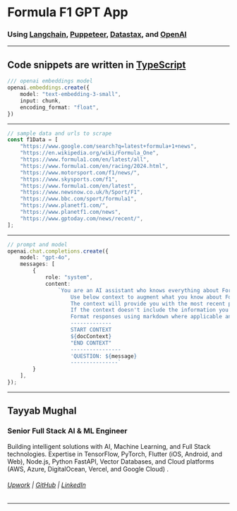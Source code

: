 # Formula F1 GPT App

### Using [Langchain](https://js.langchain.com/docs/introduction/), [Puppeteer](https://pptr.dev/), [Datastax](https://www.datastax.com/), and [OpenAI](https://openai.com/)
---
Code snippets are written in [TypeScript](https://www.typescriptlang.org/)
---
```typescript
/// openai embeddings model 
openai.embeddings.create({
    model: "text-embedding-3-small",
    input: chunk,
    encoding_format: "float",
})

```
---
```typescript
// sample data and urls to scrape
const f1Data = [
    "https://www.google.com/search?q=latest+formula+1+news",
    "https://en.wikipedia.org/wiki/Formula_One",
    "https://www.formula1.com/en/latest/all",
    "https://www.formula1.com/en/racing/2024.html",
    "https://www.motorsport.com/f1/news/",
    "https://www.skysports.com/f1",
    "https://www.formula1.com/en/latest",
    "https://www.newsnow.co.uk/h/Sport/F1",
    "https://www.bbc.com/sport/formula1",
    "https://www.planetf1.com/",
    "https://www.planetf1.com/news",
    "https://www.gptoday.com/news/recent/",
];
```
---
```typescript
// prompt and model
openai.chat.completions.create({
    model: "gpt-4o",
    messages: [
        {
            role: "system",
            content:
                `You are an AI assistant who knows everything about Formula One. 
                    Use below context to augment what you know about Formula One racing.
                    The context will provide you with the most recent page data from wikipedia, the official F1 website and others.
                    If the context doesn't include the information you need answer based on your existing knowledge and don't mention the source of your information or what the context does or doesn't include.
                    Format responses using markdown where applicable and don't return images.
                    -------------
                    START CONTEXT
                    ${docContext}
                    "END CONTEXT"
                    ----------------
                    'QUESTION: ${message} 
                    ---------------`
        }
    ],
});
```
---
## Tayyab Mughal
### Senior Full Stack AI & ML Engineer
Building intelligent solutions with AI, Machine Learning, and Full Stack technologies. Expertise in TensorFlow, PyTorch, Flutter (iOS, Android, and Web), Node.js, Python FastAPI, Vector Databases, and Cloud platforms (AWS, Azure, DigitalOcean, Vercel, and Google Cloud)   .
###### [Upwork](https://www.linkedin.com/in/mrtayyabmughal/) | [GitHub](https://github.com/tayyabmughal676/f1gpt_backend) | [LinkedIn](https://www.linkedin.com/in/mrtayyabmughal/) 

----